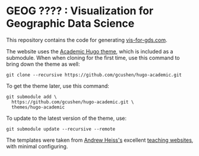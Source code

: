 # GEOG ???? : Visualization for Geographic Data Science

This repository contains the code for generating [vis-for-gds.com](https://www.roger-beecham.com/vis-for-gds/).

The website uses the [Academic Hugo theme](https://sourcethemes.com/academic/), which is included as a submodule. When when cloning for the first time, use this command to bring down the theme as well:

    git clone --recursive https://github.com/gcushen/hugo-academic.git

To get the theme later, use this command:

    git submodule add \
      https://github.com/gcushen/hugo-academic.git \
      themes/hugo-academic

To update to the latest version of the theme, use:

    git submodule update --recursive --remote

The templates were taken from [Andrew Heiss's](https://www.andrewheiss.com) excellent [teaching websites](https://datavizf18.classes.andrewheiss.com/), with minimal configuring.
